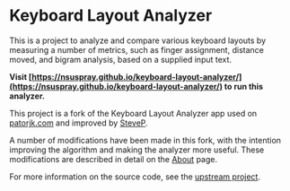 # Keyboard Layout Analyzer

This is a project to analyze and compare various keyboard layouts by measuring a number of metrics, such as finger assignment, distance moved, and bigram analysis, based on a supplied input text.

**Visit [https://nsuspray.github.io/keyboard-layout-analyzer/](https://nsuspray.github.io/keyboard-layout-analyzer/) to run this analyzer.**

This project is a fork of the Keyboard Layout Analyzer app used on [patorjk.com](http://patorjk.com) and improved by [SteveP](https://github.com/stevep99).

A number of modifications have been made in this fork, with the intention improving the algorithm and making the analyzer more useful. These modifications are described in detail on the [About](https://nsuspray.github.io/keyboard-layout-analyzer/index.html#/about) page.

For more information on the source code, see the [upstream project](https://github.com/patorjk/keyboard-layout-analyzer).
